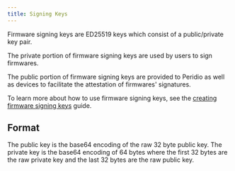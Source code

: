 ```yaml
---
title: Signing Keys
---
```


Firmware signing keys are ED25519 keys which consist of a public/private key pair.

The private portion of firmware signing keys are used by users to sign firmwares.

The public portion of firmware signing keys are provided to Peridio as well as devices to facilitate the attestation of firmwares' signatures.

To learn more about how to use firmware signing keys, see the [creating firmware signing keys](/guides/creating-firmware-signing-keys) guide.

## Format

The public key is the base64 encoding of the raw 32 byte public key. The private key is the base64 encoding of 64 bytes where the first 32 bytes are the raw private key and the last 32 bytes are the raw public key.
